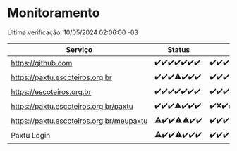 # Monitoramento

Última verificação: 10/05/2024 02:06:00 -03

|Serviço|Status|Últimas 24h|
|---|---|---|
|https://github.com|<span title="2024-05-03: OK=24">✔️</span><span title="2024-05-04: OK=24">✔️</span><span title="2024-05-05: OK=24">✔️</span><span title="2024-05-06: OK=24">✔️</span><span title="2024-05-07: OK=24">✔️</span><span title="2024-05-08: OK=24">✔️</span><span title="2024-05-09: OK=5">✔️</span>|<span title="09/05/2024 02:07:00 -03 : 200">✔️</span><span title="09/05/2024 03:09:00 -03 : 200">✔️</span><span title="09/05/2024 04:07:00 -03 : 200">✔️</span><span title="09/05/2024 05:09:00 -03 : 200">✔️</span><span title="09/05/2024 06:07:00 -03 : 200">✔️</span><span title="09/05/2024 07:08:00 -03 : 200">✔️</span><span title="09/05/2024 08:06:00 -03 : 200">✔️</span><span title="09/05/2024 09:11:00 -03 : 200">✔️</span><span title="09/05/2024 10:06:00 -03 : 200">✔️</span><span title="09/05/2024 11:07:00 -03 : 200">✔️</span><span title="09/05/2024 12:07:00 -03 : 200">✔️</span><span title="09/05/2024 13:08:00 -03 : 200">✔️</span><span title="09/05/2024 14:04:00 -03 : 200">✔️</span><span title="09/05/2024 15:07:00 -03 : 200">✔️</span><span title="09/05/2024 16:03:00 -03 : 200">✔️</span><span title="09/05/2024 17:06:00 -03 : 200">✔️</span><span title="09/05/2024 18:07:00 -03 : 200">✔️</span><span title="09/05/2024 19:05:00 -03 : 200">✔️</span><span title="09/05/2024 20:06:00 -03 : 200">✔️</span><span title="09/05/2024 21:31:00 -03 : 200">✔️</span><span title="09/05/2024 22:50:00 -03 : 200">✔️</span><span title="09/05/2024 23:24:00 -03 : 200">✔️</span><span title="10/05/2024 00:07:00 -03 : 200">✔️</span><span title="10/05/2024 01:08:00 -03 : 200">✔️</span><span title="10/05/2024 02:06:00 -03 : 200">✔️</span>|
|https://paxtu.escoteiros.org.br|<span title="2024-05-03: OK=24">✔️</span><span title="2024-05-04: OK=24">✔️</span><span title="2024-05-05: OK=24">✔️</span><span title="2024-05-06: OK=23, Falhas=1">⚠️</span><span title="2024-05-07: OK=24">✔️</span><span title="2024-05-08: OK=24">✔️</span><span title="2024-05-09: OK=5">✔️</span>|<span title="09/05/2024 02:07:00 -03 : 200">✔️</span><span title="09/05/2024 03:09:00 -03 : 200">✔️</span><span title="09/05/2024 04:07:00 -03 : 200">✔️</span><span title="09/05/2024 05:09:00 -03 : 200">✔️</span><span title="09/05/2024 06:07:00 -03 : 200">✔️</span><span title="09/05/2024 07:08:00 -03 : 200">✔️</span><span title="09/05/2024 08:06:00 -03 : 200">✔️</span><span title="09/05/2024 09:11:00 -03 : 200">✔️</span><span title="09/05/2024 10:06:00 -03 : 200">✔️</span><span title="09/05/2024 11:07:00 -03 : 200">✔️</span><span title="09/05/2024 12:07:00 -03 : 200">✔️</span><span title="09/05/2024 13:08:00 -03 : 200">✔️</span><span title="09/05/2024 14:04:00 -03 : 200">✔️</span><span title="09/05/2024 15:07:00 -03 : 200">✔️</span><span title="09/05/2024 16:03:00 -03 : 200">✔️</span><span title="09/05/2024 17:06:00 -03 : 200">✔️</span><span title="09/05/2024 18:07:00 -03 : 200">✔️</span><span title="09/05/2024 19:05:00 -03 : 200">✔️</span><span title="09/05/2024 20:06:00 -03 : 200">✔️</span><span title="09/05/2024 21:31:00 -03 : 0">❌</span><span title="09/05/2024 22:50:00 -03 : 200">✔️</span><span title="09/05/2024 23:24:00 -03 : 200">✔️</span><span title="10/05/2024 00:07:00 -03 : 200">✔️</span><span title="10/05/2024 01:08:00 -03 : 200">✔️</span><span title="10/05/2024 02:06:00 -03 : 200">✔️</span>|
|https://escoteiros.org.br|<span title="2024-05-03: OK=24">✔️</span><span title="2024-05-04: OK=24">✔️</span><span title="2024-05-05: OK=24">✔️</span><span title="2024-05-06: OK=24">✔️</span><span title="2024-05-07: OK=24">✔️</span><span title="2024-05-08: OK=24">✔️</span><span title="2024-05-09: OK=5">✔️</span>|<span title="09/05/2024 02:07:00 -03 : 200">✔️</span><span title="09/05/2024 03:09:00 -03 : 200">✔️</span><span title="09/05/2024 04:07:00 -03 : 200">✔️</span><span title="09/05/2024 05:09:00 -03 : 200">✔️</span><span title="09/05/2024 06:07:00 -03 : 200">✔️</span><span title="09/05/2024 07:08:00 -03 : 200">✔️</span><span title="09/05/2024 08:06:00 -03 : 200">✔️</span><span title="09/05/2024 09:11:00 -03 : 200">✔️</span><span title="09/05/2024 10:06:00 -03 : 200">✔️</span><span title="09/05/2024 11:07:00 -03 : 200">✔️</span><span title="09/05/2024 12:07:00 -03 : 200">✔️</span><span title="09/05/2024 13:08:00 -03 : 200">✔️</span><span title="09/05/2024 14:04:00 -03 : 200">✔️</span><span title="09/05/2024 15:07:00 -03 : 200">✔️</span><span title="09/05/2024 16:03:00 -03 : 200">✔️</span><span title="09/05/2024 17:06:00 -03 : 200">✔️</span><span title="09/05/2024 18:07:00 -03 : 200">✔️</span><span title="09/05/2024 19:05:00 -03 : 200">✔️</span><span title="09/05/2024 20:06:00 -03 : 200">✔️</span><span title="09/05/2024 21:31:00 -03 : 200">✔️</span><span title="09/05/2024 22:50:00 -03 : 200">✔️</span><span title="09/05/2024 23:24:00 -03 : 200">✔️</span><span title="10/05/2024 00:07:00 -03 : 200">✔️</span><span title="10/05/2024 01:08:00 -03 : 200">✔️</span><span title="10/05/2024 02:06:00 -03 : 200">✔️</span>|
|https://paxtu.escoteiros.org.br/paxtu|<span title="2024-05-03: OK=24">✔️</span><span title="2024-05-04: OK=24">✔️</span><span title="2024-05-05: OK=24">✔️</span><span title="2024-05-06: OK=23, Falhas=1">⚠️</span><span title="2024-05-07: OK=24">✔️</span><span title="2024-05-08: OK=24">✔️</span><span title="2024-05-09: OK=5">✔️</span>|<span title="09/05/2024 02:07:00 -03 : 200">✔️</span><span title="09/05/2024 03:09:00 -03 : 0">❌</span><span title="09/05/2024 04:07:00 -03 : 200">✔️</span><span title="09/05/2024 05:09:00 -03 : 200">✔️</span><span title="09/05/2024 06:07:00 -03 : 200">✔️</span><span title="09/05/2024 07:08:00 -03 : 200">✔️</span><span title="09/05/2024 08:06:00 -03 : 200">✔️</span><span title="09/05/2024 09:11:00 -03 : 200">✔️</span><span title="09/05/2024 10:06:00 -03 : 200">✔️</span><span title="09/05/2024 11:07:00 -03 : 200">✔️</span><span title="09/05/2024 12:07:00 -03 : 200">✔️</span><span title="09/05/2024 13:08:00 -03 : 200">✔️</span><span title="09/05/2024 14:04:00 -03 : 200">✔️</span><span title="09/05/2024 15:07:00 -03 : 200">✔️</span><span title="09/05/2024 16:03:00 -03 : 200">✔️</span><span title="09/05/2024 17:06:00 -03 : 200">✔️</span><span title="09/05/2024 18:07:00 -03 : 200">✔️</span><span title="09/05/2024 19:05:00 -03 : 200">✔️</span><span title="09/05/2024 20:06:00 -03 : 200">✔️</span><span title="09/05/2024 21:31:00 -03 : 200">✔️</span><span title="09/05/2024 22:50:00 -03 : 200">✔️</span><span title="09/05/2024 23:24:00 -03 : 200">✔️</span><span title="10/05/2024 00:07:00 -03 : 200">✔️</span><span title="10/05/2024 01:08:00 -03 : 200">✔️</span><span title="10/05/2024 02:06:00 -03 : 200">✔️</span>|
|https://paxtu.escoteiros.org.br/meupaxtu|<span title="2024-05-03: OK=22, Falhas=2">⚠️</span><span title="2024-05-04: OK=24">✔️</span><span title="2024-05-05: OK=24">✔️</span><span title="2024-05-06: OK=23, Falhas=1">⚠️</span><span title="2024-05-07: OK=23, Falhas=1">⚠️</span><span title="2024-05-08: OK=24">✔️</span><span title="2024-05-09: OK=5">✔️</span>|<span title="09/05/2024 02:07:00 -03 : 200">✔️</span><span title="09/05/2024 03:09:00 -03 : 200">✔️</span><span title="09/05/2024 04:07:00 -03 : 200">✔️</span><span title="09/05/2024 05:09:00 -03 : 200">✔️</span><span title="09/05/2024 06:07:00 -03 : 200">✔️</span><span title="09/05/2024 07:08:00 -03 : 200">✔️</span><span title="09/05/2024 08:06:00 -03 : 200">✔️</span><span title="09/05/2024 09:11:00 -03 : 200">✔️</span><span title="09/05/2024 10:07:00 -03 : 200">✔️</span><span title="09/05/2024 11:07:00 -03 : 200">✔️</span><span title="09/05/2024 12:07:00 -03 : 200">✔️</span><span title="09/05/2024 13:08:00 -03 : 200">✔️</span><span title="09/05/2024 14:04:00 -03 : 200">✔️</span><span title="09/05/2024 15:07:00 -03 : 200">✔️</span><span title="09/05/2024 16:03:00 -03 : 200">✔️</span><span title="09/05/2024 17:06:00 -03 : 200">✔️</span><span title="09/05/2024 18:07:00 -03 : 200">✔️</span><span title="09/05/2024 19:05:00 -03 : 200">✔️</span><span title="09/05/2024 20:06:00 -03 : 200">✔️</span><span title="09/05/2024 21:31:00 -03 : 200">✔️</span><span title="09/05/2024 22:50:00 -03 : 200">✔️</span><span title="09/05/2024 23:24:00 -03 : 200">✔️</span><span title="10/05/2024 00:07:00 -03 : 200">✔️</span><span title="10/05/2024 01:08:00 -03 : 200">✔️</span><span title="10/05/2024 02:06:00 -03 : 200">✔️</span>|
|Paxtu Login|<span title="2024-05-03: OK=22, Falhas=2">⚠️</span><span title="2024-05-04: OK=24">✔️</span><span title="2024-05-05: OK=24">✔️</span><span title="2024-05-06: OK=23, Falhas=1">⚠️</span><span title="2024-05-07: OK=24">✔️</span><span title="2024-05-08: OK=24">✔️</span><span title="2024-05-09: OK=5">✔️</span>|<span title="09/05/2024 02:07:00 -03 : 200">✔️</span><span title="09/05/2024 03:09:00 -03 : 200">✔️</span><span title="09/05/2024 04:07:00 -03 : 200">✔️</span><span title="09/05/2024 05:09:00 -03 : 200">✔️</span><span title="09/05/2024 06:07:00 -03 : 200">✔️</span><span title="09/05/2024 07:08:00 -03 : 200">✔️</span><span title="09/05/2024 08:06:00 -03 : 200">✔️</span><span title="09/05/2024 09:11:00 -03 : 200">✔️</span><span title="09/05/2024 10:07:00 -03 : 200">✔️</span><span title="09/05/2024 11:07:00 -03 : 200">✔️</span><span title="09/05/2024 12:07:00 -03 : 200">✔️</span><span title="09/05/2024 13:08:00 -03 : 200">✔️</span><span title="09/05/2024 14:04:00 -03 : 200">✔️</span><span title="09/05/2024 15:07:00 -03 : 200">✔️</span><span title="09/05/2024 16:03:00 -03 : 200">✔️</span><span title="09/05/2024 17:06:00 -03 : 200">✔️</span><span title="09/05/2024 18:07:00 -03 : 200">✔️</span><span title="09/05/2024 19:05:00 -03 : 200">✔️</span><span title="09/05/2024 20:06:00 -03 : 200">✔️</span><span title="09/05/2024 21:31:00 -03 : 200">✔️</span><span title="09/05/2024 22:50:00 -03 : 200">✔️</span><span title="09/05/2024 23:24:00 -03 : 200">✔️</span><span title="10/05/2024 00:07:00 -03 : 200">✔️</span><span title="10/05/2024 01:08:00 -03 : 200">✔️</span><span title="10/05/2024 02:06:00 -03 : 200">✔️</span>|
